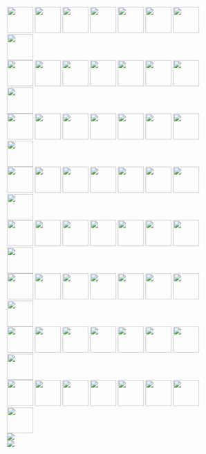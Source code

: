 <a href="http://chess.jonat.li/click-grid?r=0&c=0"><img width="60" src="http://chess.jonat.li/render-grid?r=0&c=0"></img></a> <a href="http://chess.jonat.li/click-grid?r=0&c=1"><img width="60" src="http://chess.jonat.li/render-grid?r=0&c=1"></img></a> <a href="http://chess.jonat.li/click-grid?r=0&c=2"><img width="60" src="http://chess.jonat.li/render-grid?r=0&c=2"></img></a> <a href="http://chess.jonat.li/click-grid?r=0&c=3"><img width="60" src="http://chess.jonat.li/render-grid?r=0&c=3"></img></a> <a href="http://chess.jonat.li/click-grid?r=0&c=4"><img width="60" src="http://chess.jonat.li/render-grid?r=0&c=4"></img></a> <a href="http://chess.jonat.li/click-grid?r=0&c=5"><img width="60" src="http://chess.jonat.li/render-grid?r=0&c=5"></img></a> <a href="http://chess.jonat.li/click-grid?r=0&c=6"><img width="60" src="http://chess.jonat.li/render-grid?r=0&c=6"></img></a> <a href="http://chess.jonat.li/click-grid?r=0&c=7"><img width="60" src="http://chess.jonat.li/render-grid?r=0&c=7"></img></a>
<br/>
<a href="http://chess.jonat.li/click-grid?r=1&c=0"><img width="60" src="http://chess.jonat.li/render-grid?r=1&c=0"></img></a> <a href="http://chess.jonat.li/click-grid?r=1&c=1"><img width="60" src="http://chess.jonat.li/render-grid?r=1&c=1"></img></a> <a href="http://chess.jonat.li/click-grid?r=1&c=2"><img width="60" src="http://chess.jonat.li/render-grid?r=1&c=2"></img></a> <a href="http://chess.jonat.li/click-grid?r=1&c=3"><img width="60" src="http://chess.jonat.li/render-grid?r=1&c=3"></img></a> <a href="http://chess.jonat.li/click-grid?r=1&c=4"><img width="60" src="http://chess.jonat.li/render-grid?r=1&c=4"></img></a> <a href="http://chess.jonat.li/click-grid?r=1&c=5"><img width="60" src="http://chess.jonat.li/render-grid?r=1&c=5"></img></a> <a href="http://chess.jonat.li/click-grid?r=1&c=6"><img width="60" src="http://chess.jonat.li/render-grid?r=1&c=6"></img></a> <a href="http://chess.jonat.li/click-grid?r=1&c=7"><img width="60" src="http://chess.jonat.li/render-grid?r=1&c=7"></img></a>
<br/>
<a href="http://chess.jonat.li/click-grid?r=2&c=0"><img width="60" src="http://chess.jonat.li/render-grid?r=2&c=0"></img></a> <a href="http://chess.jonat.li/click-grid?r=2&c=1"><img width="60" src="http://chess.jonat.li/render-grid?r=2&c=1"></img></a> <a href="http://chess.jonat.li/click-grid?r=2&c=2"><img width="60" src="http://chess.jonat.li/render-grid?r=2&c=2"></img></a> <a href="http://chess.jonat.li/click-grid?r=2&c=3"><img width="60" src="http://chess.jonat.li/render-grid?r=2&c=3"></img></a> <a href="http://chess.jonat.li/click-grid?r=2&c=4"><img width="60" src="http://chess.jonat.li/render-grid?r=2&c=4"></img></a> <a href="http://chess.jonat.li/click-grid?r=2&c=5"><img width="60" src="http://chess.jonat.li/render-grid?r=2&c=5"></img></a> <a href="http://chess.jonat.li/click-grid?r=2&c=6"><img width="60" src="http://chess.jonat.li/render-grid?r=2&c=6"></img></a> <a href="http://chess.jonat.li/click-grid?r=2&c=7"><img width="60" src="http://chess.jonat.li/render-grid?r=2&c=7"></img></a>
<br/>
<a href="http://chess.jonat.li/click-grid?r=3&c=0"><img width="60" src="http://chess.jonat.li/render-grid?r=3&c=0"></img></a> <a href="http://chess.jonat.li/click-grid?r=3&c=1"><img width="60" src="http://chess.jonat.li/render-grid?r=3&c=1"></img></a> <a href="http://chess.jonat.li/click-grid?r=3&c=2"><img width="60" src="http://chess.jonat.li/render-grid?r=3&c=2"></img></a> <a href="http://chess.jonat.li/click-grid?r=3&c=3"><img width="60" src="http://chess.jonat.li/render-grid?r=3&c=3"></img></a> <a href="http://chess.jonat.li/click-grid?r=3&c=4"><img width="60" src="http://chess.jonat.li/render-grid?r=3&c=4"></img></a> <a href="http://chess.jonat.li/click-grid?r=3&c=5"><img width="60" src="http://chess.jonat.li/render-grid?r=3&c=5"></img></a> <a href="http://chess.jonat.li/click-grid?r=3&c=6"><img width="60" src="http://chess.jonat.li/render-grid?r=3&c=6"></img></a> <a href="http://chess.jonat.li/click-grid?r=3&c=7"><img width="60" src="http://chess.jonat.li/render-grid?r=3&c=7"></img></a>
<br/>
<a href="http://chess.jonat.li/click-grid?r=4&c=0"><img width="60" src="http://chess.jonat.li/render-grid?r=4&c=0"></img></a> <a href="http://chess.jonat.li/click-grid?r=4&c=1"><img width="60" src="http://chess.jonat.li/render-grid?r=4&c=1"></img></a> <a href="http://chess.jonat.li/click-grid?r=4&c=2"><img width="60" src="http://chess.jonat.li/render-grid?r=4&c=2"></img></a> <a href="http://chess.jonat.li/click-grid?r=4&c=3"><img width="60" src="http://chess.jonat.li/render-grid?r=4&c=3"></img></a> <a href="http://chess.jonat.li/click-grid?r=4&c=4"><img width="60" src="http://chess.jonat.li/render-grid?r=4&c=4"></img></a> <a href="http://chess.jonat.li/click-grid?r=4&c=5"><img width="60" src="http://chess.jonat.li/render-grid?r=4&c=5"></img></a> <a href="http://chess.jonat.li/click-grid?r=4&c=6"><img width="60" src="http://chess.jonat.li/render-grid?r=4&c=6"></img></a> <a href="http://chess.jonat.li/click-grid?r=4&c=7"><img width="60" src="http://chess.jonat.li/render-grid?r=4&c=7"></img></a>
<br/>
<a href="http://chess.jonat.li/click-grid?r=5&c=0"><img width="60" src="http://chess.jonat.li/render-grid?r=5&c=0"></img></a> <a href="http://chess.jonat.li/click-grid?r=5&c=1"><img width="60" src="http://chess.jonat.li/render-grid?r=5&c=1"></img></a> <a href="http://chess.jonat.li/click-grid?r=5&c=2"><img width="60" src="http://chess.jonat.li/render-grid?r=5&c=2"></img></a> <a href="http://chess.jonat.li/click-grid?r=5&c=3"><img width="60" src="http://chess.jonat.li/render-grid?r=5&c=3"></img></a> <a href="http://chess.jonat.li/click-grid?r=5&c=4"><img width="60" src="http://chess.jonat.li/render-grid?r=5&c=4"></img></a> <a href="http://chess.jonat.li/click-grid?r=5&c=5"><img width="60" src="http://chess.jonat.li/render-grid?r=5&c=5"></img></a> <a href="http://chess.jonat.li/click-grid?r=5&c=6"><img width="60" src="http://chess.jonat.li/render-grid?r=5&c=6"></img></a> <a href="http://chess.jonat.li/click-grid?r=5&c=7"><img width="60" src="http://chess.jonat.li/render-grid?r=5&c=7"></img></a>
<br/>
<a href="http://chess.jonat.li/click-grid?r=6&c=0"><img width="60" src="http://chess.jonat.li/render-grid?r=6&c=0"></img></a> <a href="http://chess.jonat.li/click-grid?r=6&c=1"><img width="60" src="http://chess.jonat.li/render-grid?r=6&c=1"></img></a> <a href="http://chess.jonat.li/click-grid?r=6&c=2"><img width="60" src="http://chess.jonat.li/render-grid?r=6&c=2"></img></a> <a href="http://chess.jonat.li/click-grid?r=6&c=3"><img width="60" src="http://chess.jonat.li/render-grid?r=6&c=3"></img></a> <a href="http://chess.jonat.li/click-grid?r=6&c=4"><img width="60" src="http://chess.jonat.li/render-grid?r=6&c=4"></img></a> <a href="http://chess.jonat.li/click-grid?r=6&c=5"><img width="60" src="http://chess.jonat.li/render-grid?r=6&c=5"></img></a> <a href="http://chess.jonat.li/click-grid?r=6&c=6"><img width="60" src="http://chess.jonat.li/render-grid?r=6&c=6"></img></a> <a href="http://chess.jonat.li/click-grid?r=6&c=7"><img width="60" src="http://chess.jonat.li/render-grid?r=6&c=7"></img></a>
<br/>
<a href="http://chess.jonat.li/click-grid?r=7&c=0"><img width="60" src="http://chess.jonat.li/render-grid?r=7&c=0"></img></a> <a href="http://chess.jonat.li/click-grid?r=7&c=1"><img width="60" src="http://chess.jonat.li/render-grid?r=7&c=1"></img></a> <a href="http://chess.jonat.li/click-grid?r=7&c=2"><img width="60" src="http://chess.jonat.li/render-grid?r=7&c=2"></img></a> <a href="http://chess.jonat.li/click-grid?r=7&c=3"><img width="60" src="http://chess.jonat.li/render-grid?r=7&c=3"></img></a> <a href="http://chess.jonat.li/click-grid?r=7&c=4"><img width="60" src="http://chess.jonat.li/render-grid?r=7&c=4"></img></a> <a href="http://chess.jonat.li/click-grid?r=7&c=5"><img width="60" src="http://chess.jonat.li/render-grid?r=7&c=5"></img></a> <a href="http://chess.jonat.li/click-grid?r=7&c=6"><img width="60" src="http://chess.jonat.li/render-grid?r=7&c=6"></img></a> <a href="http://chess.jonat.li/click-grid?r=7&c=7"><img width="60" src="http://chess.jonat.li/render-grid?r=7&c=7"></img></a>
<br/>
<a href="http://chess.jonat.li/reset-board"><img src="http://chess.jonat.li/render-reset"></img></a>
<br/>
<img src="http://chess.jonat.li/render-moves" />
